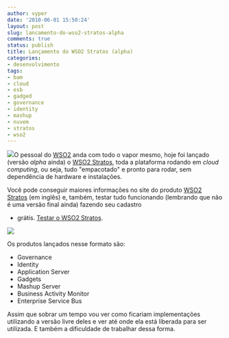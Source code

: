 ```yaml
---
author: vyper
date: '2010-06-01 15:50:24'
layout: post
slug: lancamento-do-wso2-stratos-alpha
comments: true
status: publish
title: Lançamento do WSO2 Stratos (alpha)
categories:
- desenvolvimento
tags:
- bam
- cloud
- esb
- gadged
- governance
- identity
- mashup
- nuvem
- stratos
- wso2
---
```


![](http://www.mcorp.com.br/wp-content/uploads/2010/06/wso2-stratos.png)O
pessoal do [WSO2](http://wso2.org) anda com todo o vapor mesmo, hoje foi
lançado (versão _alpha_ ainda) o [WSO2 Stratos](http://wso2.com/cloud/stratos/), toda a plataforma rodando em _cloud
computing_, ou seja, tudo "empacotado" e pronto para rodar, sem dependência de
hardware e instalações.

Você pode conseguir maiores informações no site do produto [WSO2 Stratos](http://wso2.com/cloud/stratos/) (em inglês) e, também, testar tudo
funcionando (lembrando que não é uma versão final ainda) fazendo seu cadastro
- grátis. [Testar o WSO2 Stratos](http://cloud.wso2.com/).

[![](http://www.mcorp.com.br/wp-content/uploads/2010/06/wso2-stratos-home-300x228.png)](http://www.mcorp.com.br/wp-content/uploads/2010/06/wso2-stratos-home.png)

Os produtos lançados nesse formato são:

  * Governance
  * Identity
  * Application Server
  * Gadgets
  * Mashup Server
  * Business Activity Monitor
  * Enterprise Service Bus

Assim que sobrar um tempo vou ver como ficariam implementações utilizando a
versão livre deles e ver até onde ela está liberada para ser utilizada. E
também a dificuldade de trabalhar dessa forma.
